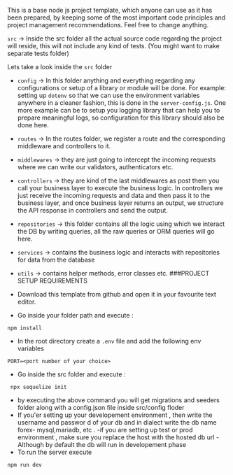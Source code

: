 This is a base node js project template, which anyone can use as it has been
prepared, by keeping some of the most important code principles and project
management recommendations. Feel free to change anything.

`src` → Inside the src folder all the actual source code regarding the project will
reside, this will not include any kind of tests. (You might want to make separate
tests folder)

Lets take a look inside the `src` folder

- `config` → In this folder anything and everything regarding any configurations or
  setup of a library or module will be done. For example: setting up `dotenv` so that
  we can use the environment variables anywhere in a cleaner fashion, this is done in
  the `server-config.js`. One more example can be to setup you logging library that
  can help you to prepare meaningful logs, so configuration for this library should
  also be done here.

- `routes` → In the routes folder, we register a route and the corresponding
  middleware and controllers to it.

- `middlewares` → they are just going to intercept the incoming requests where we
  can write our validators, authenticators etc.

- `controllers` → they are kind of the last middlewares as post them you call your
  business layer to execute the business logic. In controllers we just receive the
  incoming requests and data and then pass it to the business layer, and once business
  layer returns an output, we structure the API response in controllers and send the
  output.
- `repositories` → this folder contains all the logic using which we interact the
  DB by writing queries, all the raw queries or ORM queries will go here.

- `services` → contains the business logic and interacts with repositories for data
  from the database

- `utils` → contains helper methods, error classes etc.
###PROJECT SETUP REQUIREMENTS
- Download this template from github and open it in your favourite text editor.
- Go inside your folder path and execute :
```
npm install
```
- In the root directory create a `.env` file and add the following env variables
```
PORT=<port number of your choice>
```
- Go inside the src folder and execute :

```
 npx sequelize init 
```
- by executing the above command you will get migrations and seeders folder along with a config.json file inside src/config floder
- If you'er setting up your developement environment , then write the username and passwor d of your db and in dialect write the db name forex- mysql,mariadb, etc .
-if you are setting up test or prod environment , make sure you replace the host with the hosted db url
-Although by default the db will run in developement phase
- To run the server execute
```
npm run dev
```